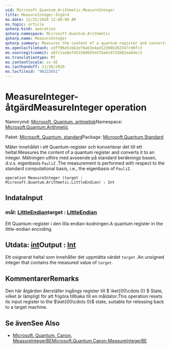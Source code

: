 ```yaml
---
uid: Microsoft.Quantum.Arithmetic.MeasureInteger
title: MeasureInteger-åtgärd
ms.date: 11/25/2020 12:00:00 AM
ms.topic: article
qsharp.kind: operation
qsharp.namespace: Microsoft.Quantum.Arithmetic
qsharp.name: MeasureInteger
qsharp.summary: Measures the content of a quantum register and converts it to an integer. The measurement is performed with respect to the standard computational basis, i.e., the eigenbasis of `PauliZ`.
ms.openlocfilehash: e3ff06e5cbb2ef8a63e4ad12308b382347c90fc3
ms.sourcegitcommit: a87c1aa8e7453360025e47ba614f25b02ea84ec3
ms.translationtype: MT
ms.contentlocale: sv-SE
ms.lasthandoff: 11/26/2020
ms.locfileid: "96222651"
---
```

# <a name="measureinteger-operation"></a><span data-ttu-id="a9d2d-102">MeasureInteger-åtgärd</span><span class="sxs-lookup"><span data-stu-id="a9d2d-102">MeasureInteger operation</span></span>

<span data-ttu-id="a9d2d-103">Namnrymd: [Microsoft. Quantum. aritmetisk](xref:Microsoft.Quantum.Arithmetic)</span><span class="sxs-lookup"><span data-stu-id="a9d2d-103">Namespace: [Microsoft.Quantum.Arithmetic](xref:Microsoft.Quantum.Arithmetic)</span></span>

<span data-ttu-id="a9d2d-104">Paket: [Microsoft. Quantum. standard](https://nuget.org/packages/Microsoft.Quantum.Standard)</span><span class="sxs-lookup"><span data-stu-id="a9d2d-104">Package: [Microsoft.Quantum.Standard](https://nuget.org/packages/Microsoft.Quantum.Standard)</span></span>


<span data-ttu-id="a9d2d-105">Mäter innehållet i ett Quantum-register och konverterar det till ett heltal.</span><span class="sxs-lookup"><span data-stu-id="a9d2d-105">Measures the content of a quantum register and converts it to an integer.</span></span> <span data-ttu-id="a9d2d-106">Mätningen utförs med avseende på standard beräknings basen, d.v.s. eigenbasis `PauliZ` .</span><span class="sxs-lookup"><span data-stu-id="a9d2d-106">The measurement is performed with respect to the standard computational basis, i.e., the eigenbasis of `PauliZ`.</span></span>

```qsharp
operation MeasureInteger (target : Microsoft.Quantum.Arithmetic.LittleEndian) : Int
```


## <a name="input"></a><span data-ttu-id="a9d2d-107">Indata</span><span class="sxs-lookup"><span data-stu-id="a9d2d-107">Input</span></span>

### <a name="target--littleendian"></a><span data-ttu-id="a9d2d-108">mål: [LittleEndian](xref:Microsoft.Quantum.Arithmetic.LittleEndian)</span><span class="sxs-lookup"><span data-stu-id="a9d2d-108">target : [LittleEndian](xref:Microsoft.Quantum.Arithmetic.LittleEndian)</span></span>

<span data-ttu-id="a9d2d-109">Ett Quantum-register i den lilla endian-kodningen.</span><span class="sxs-lookup"><span data-stu-id="a9d2d-109">A quantum register in the little-endian encoding.</span></span>



## <a name="output--int"></a><span data-ttu-id="a9d2d-110">Utdata: [int](xref:microsoft.quantum.lang-ref.int)</span><span class="sxs-lookup"><span data-stu-id="a9d2d-110">Output : [Int](xref:microsoft.quantum.lang-ref.int)</span></span>

<span data-ttu-id="a9d2d-111">Ett osignerat heltal som innehåller det uppmätta värdet `target` .</span><span class="sxs-lookup"><span data-stu-id="a9d2d-111">An unsigned integer that contains the measured value of `target`.</span></span>

## <a name="remarks"></a><span data-ttu-id="a9d2d-112">Kommentarer</span><span class="sxs-lookup"><span data-stu-id="a9d2d-112">Remarks</span></span>

<span data-ttu-id="a9d2d-113">Den här åtgärden återställer ingångs register till $ \ket{00\cdots 0} $ State, vilket är lämpligt för att frigöra tillbaka till en måldator.</span><span class="sxs-lookup"><span data-stu-id="a9d2d-113">This operation resets its input register to the $\ket{00\cdots 0}$ state, suitable for releasing back to a target machine.</span></span>

## <a name="see-also"></a><span data-ttu-id="a9d2d-114">Se även</span><span class="sxs-lookup"><span data-stu-id="a9d2d-114">See Also</span></span>

- [<span data-ttu-id="a9d2d-115">Microsoft. Quantum. Canon. MeasureIntegerBE</span><span class="sxs-lookup"><span data-stu-id="a9d2d-115">Microsoft.Quantum.Canon.MeasureIntegerBE</span></span>](xref:Microsoft.Quantum.Canon.MeasureIntegerBE)